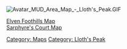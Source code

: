 ![](Avatar_MUD_Area_Map_-_Lloth's_Peak.GIF "Avatar_MUD_Area_Map_-_Lloth's_Peak.GIF")

[Elven Foothills Map](Elven_Foothills_Map "wikilink")  
[Sarphyre's Court Map](Sarphyre's_Court_Map "wikilink")  

[Category: Maps](Category:_Maps "wikilink") [Category: Lloth's
Peak](Category:_Lloth's_Peak "wikilink")
